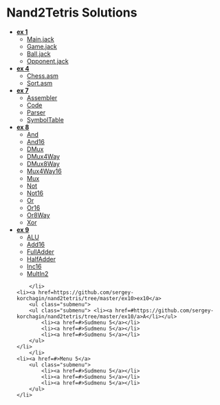 Nand2Tetris Solutions
=====================

<ul class="menu">

<li><strong> 
<a href=https://github.com/sergey-korchagin/nand2tetris/tree/master/ex1>ex 1</a>
</strong>
<ul class="submenu">
<li><a href=https://github.com/sergey-korchagin/nand2tetris/blob/master/ex1/Main.jack>Main.jack</a></li>
<li> <a href=https://github.com/sergey-korchagin/nand2tetris/blob/master/ex1/Game.jack>Game.jack</a></li>
<li><a href=https://github.com/sergey-korchagin/nand2tetris/blob/master/ex1/Ball.jack>Ball.jack</a></li>
<li><a href=https://github.com/sergey-korchagin/nand2tetris/blob/master/ex1/Opponent.jack>Opponent.jack</a></li>
</ul></li>
	
<li><strong> 
<a href=https://github.com/sergey-korchagin/nand2tetris/tree/master/ex4>ex 4</a>
</strong> </a>
<ul class="submenu">
<li><a href=https://github.com/sergey-korchagin/nand2tetris/blob/master/ex4/chess/Chess.asm>Chess.asm</a> </li>
<li> <a href=https://github.com/sergey-korchagin/nand2tetris/blob/master/ex4/chess/Sort.asm>Sort.asm</a> </li>
</ul></li>
	
<li><strong> 
 <a href=https://github.com/sergey-korchagin/nand2tetris/tree/master/ex7>ex 7</a>
</strong> 
<ul class="submenu">
<li><a href=https://github.com/sergey-korchagin/nand2tetris/blob/master/ex7/Assembler.java>Assembler</a> </li>
<li><a href=https://github.com/sergey-korchagin/nand2tetris/blob/master/ex7/Code.java>Code</a> </li>
<li><a href=https://github.com/sergey-korchagin/nand2tetris/blob/master/ex7/Parser.java>Parser</a></li>
<li><a href=https://github.com/sergey-korchagin/nand2tetris/blob/master/ex7/SymbolTable.java>SymbolTable</a> </li>
</ul></li>
	
<li><strong> 
<a href=https://github.com/sergey-korchagin/nand2tetris/tree/master/ex8>ex 8</a>
</strong> 
<ul class="submenu">                                                                             	<li><a href=https://github.com/sergey-korchagin/nand2tetris/blob/master/ex8/And.hdl>And</a> </li>
<li><a href=https://github.com/sergey-korchagin/nand2tetris/blob/master/ex8/And16.hdl>And16</a> </li>
<li> <a href=https://github.com/sergey-korchagin/nand2tetris/blob/master/ex8/DMux.hdl>DMux</a> </li>
<li><a href=https://github.com/sergey-korchagin/nand2tetris/blob/master/ex8/DMux4Way.hdl>DMux4Way</a> </li>
<li><a href=https://github.com/sergey-korchagin/nand2tetris/blob/master/ex8/DMux8Way.hdl>DMux8Way</a></li>
<li><a href=https://github.com/sergey-korchagin/nand2tetris/blob/master/ex8/Mux4Way16.hdl>Mux4Way16</a></li>
<li><a href=https://github.com/sergey-korchagin/nand2tetris/blob/master/ex8/Mux.hdl>Mux</a></li>
<li><a href=https://github.com/sergey-korchagin/nand2tetris/blob/master/ex8/Not.hdl>Not</a></li>
<li> <a href=https://github.com/sergey-korchagin/nand2tetris/blob/master/ex8/Not16.hdl>Not16</a> </li>
<li><a href=https://github.com/sergey-korchagin/nand2tetris/blob/master/ex8/Or.hdl>Or</a> </li>
<li><a href=https://github.com/sergey-korchagin/nand2tetris/blob/master/ex8/Or16.hdl>Or16</a></li>
<li><a href=https://github.com/sergey-korchagin/nand2tetris/blob/master/ex8/Or8Way.hdl>Or8Way</a></li>
<li><a href=https://github.com/sergey-korchagin/nand2tetris/blob/master/ex8/Xor.hdl>Xor</a></li>
</ul></li>
	
<li><strong> 
<a href=https://github.com/sergey-korchagin/nand2tetris/tree/master/ex9>ex 9</a>
</strong>
<ul class="submenu">
<li><a href=https://github.com/sergey-korchagin/nand2tetris/blob/master/ex9/ALU.hdl>ALU</a></li>
<li><a href=https://github.com/sergey-korchagin/nand2tetris/blob/master/ex9/Add16.hdl>Add16</a> </li>
<li><a href=https://github.com/sergey-korchagin/nand2tetris/blob/master/ex9/FullAdder.hdl>FullAdder</a></li>
<li><a href=https://github.com/sergey-korchagin/nand2tetris/blob/master/ex9/HalfAdder.hdl>HalfAdder</a></li>
<li><a href=https://github.com/sergey-korchagin/nand2tetris/blob/master/ex9/Inc16.hdl>Inc16</a></li>
<li><a href=https://github.com/sergey-korchagin/nand2tetris/blob/master/ex9/MultIn2.hdl>MultIn2</a></li>
</ul></li>
	
		</li>
	<li><a href=https://github.com/sergey-korchagin/nand2tetris/tree/master/ex10>ex10</a>
		<ul class="submenu">
		<ul class="submenu"> <li><a href=#https://github.com/sergey-korchagin/nand2tetris/tree/master/ex10/a>A</li></ul>
			<li><a href=#>Sudmenu 5</a></li>
			<li><a href=#>Sudmenu 5</a></li>
			<li><a href=#>Sudmenu 5</a></li>
		</ul>
	</li>
		</li>
	<li><a href=#>Menu 5</a>
		<ul class="submenu">
			<li><a href=#>Sudmenu 5</a></li>
			<li><a href=#>Sudmenu 5</a></li>
			<li><a href=#>Sudmenu 5</a></li>
		</ul>
	</li>
	
</ul>

